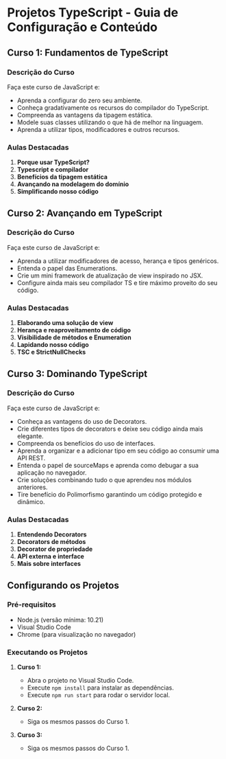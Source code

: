 # Projetos TypeScript - Guia de Configuração e Conteúdo

## Curso 1: Fundamentos de TypeScript

### Descrição do Curso

Faça este curso de JavaScript e:

- Aprenda a configurar do zero seu ambiente.
- Conheça gradativamente os recursos do compilador do TypeScript.
- Compreenda as vantagens da tipagem estática.
- Modele suas classes utilizando o que há de melhor na linguagem.
- Aprenda a utilizar tipos, modificadores e outros recursos.

### Aulas Destacadas

1. **Porque usar TypeScript?**
2. **Typescript e compilador**
3. **Benefícios da tipagem estática**
4. **Avançando na modelagem do domínio**
5. **Simplificando nosso código**

## Curso 2: Avançando em TypeScript

### Descrição do Curso

Faça este curso de JavaScript e:

- Aprenda a utilizar modificadores de acesso, herança e tipos genéricos.
- Entenda o papel das Enumerations.
- Crie um mini framework de atualização de view inspirado no JSX.
- Configure ainda mais seu compilador TS e tire máximo proveito do seu código.

### Aulas Destacadas

1. **Elaborando uma solução de view**
2. **Herança e reaproveitamento de código**
3. **Visibilidade de métodos e Enumeration**
4. **Lapidando nosso código**
5. **TSC e StrictNullChecks**

## Curso 3: Dominando TypeScript

### Descrição do Curso

Faça este curso de JavaScript e:

- Conheça as vantagens do uso de Decorators.
- Crie diferentes tipos de decorators e deixe seu código ainda mais elegante.
- Compreenda os benefícios do uso de interfaces.
- Aprenda a organizar e a adicionar tipo em seu código ao consumir uma API REST.
- Entenda o papel de sourceMaps e aprenda como debugar a sua aplicação no navegador.
- Crie soluções combinando tudo o que aprendeu nos módulos anteriores.
- Tire benefício do Polimorfismo garantindo um código protegido e dinâmico.

### Aulas Destacadas

1. **Entendendo Decorators**
2. **Decorators de métodos**
3. **Decorator de propriedade**
4. **API externa e interface**
5. **Mais sobre interfaces**

## Configurando os Projetos

### Pré-requisitos

- Node.js (versão mínima: 10.21)
- Visual Studio Code
- Chrome (para visualização no navegador)

### Executando os Projetos

1. **Curso 1:**
   - Abra o projeto no Visual Studio Code.
   - Execute `npm install` para instalar as dependências.
   - Execute `npm run start` para rodar o servidor local.

2. **Curso 2:**
   - Siga os mesmos passos do Curso 1.

3. **Curso 3:**
   - Siga os mesmos passos do Curso 1.
